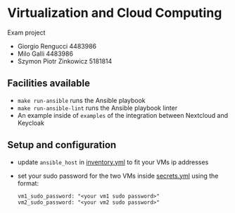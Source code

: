 # Virtualization and Cloud Computing

Exam project

- Giorgio Rengucci 4483986
- Milo Galli 4483986
- Szymon Piotr Zinkowicz 5181814

## Facilities available

- `make run-ansible` runs the Ansible playbook
- `make run-ansible-lint` runs the Ansible playbook linter
- An example inside of `examples` of the integration between Nextcloud and Keycloak

## Setup and configuration

- update `ansible_host` in [inventory.yml](inventory.yml) to fit your VMs ip addresses
- set your sudo password for the two VMs inside [secrets.yml](secrets.yml) using the format:
  
  ```txt
  vm1_sudo_password: "<your vm1 sudo password>"
  vm2_sudo_password: "<your vm2 sudo password>"
  ```
